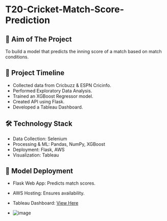 # T20-Cricket-Match-Score-Prediction

## 📌 Aim of The Project
To build a model that predicts the inning score of a match based on match conditions.

## 📅 Project Timeline

- Collected data from Cricbuzz & ESPN Cricinfo.
- Performed Exploratory Data Analysis.
- Trained an XGBoost Regressor model.
- Created API using Flask.
- Developed a Tableau Dashboard.

## 🛠️ Technology Stack

- Data Collection: Selenium
- Processing & ML: Pandas, NumPy, XGBoost
- Deployment: Flask, AWS
- Visualization: Tableau

## 🚀 Model Deployment

- Flask Web App: Predicts match scores.
- AWS Hosting: Ensures availability.
- Tableau Dashboard: [View Here](https://public.tableau.com/views/ipl_project_17351555949170/Dashboard2?:language=en-US&publish=yes&:sid=&:redirect=auth&:display_count=n&:origin=viz_share_link)

- ![image](https://github.com/user-attachments/assets/63932cff-ff26-4592-af26-8330c9a0e959)


